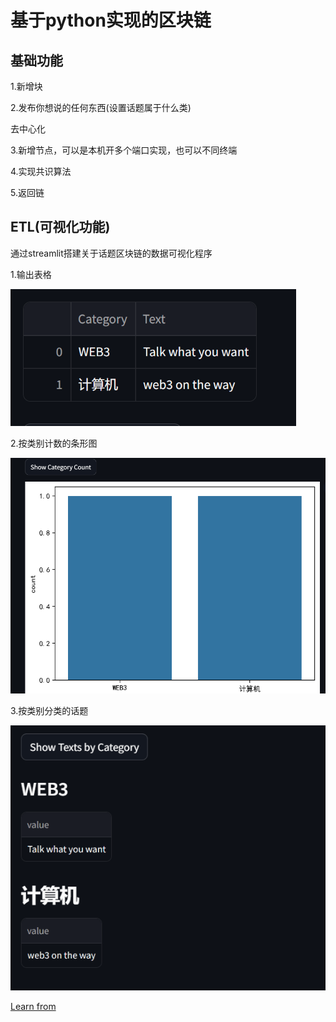 # 基于python实现的区块链
## 基础功能
1.新增块

2.发布你想说的任何东西(设置话题属于什么类)

去中心化

3.新增节点，可以是本机开多个端口实现，也可以不同终端

4.实现共识算法

5.返回链

## ETL(可视化功能)
通过streamlit搭建关于话题区块链的数据可视化程序

1.输出表格

![image](images/frame.png)

2.按类别计数的条形图

![image](images/2.png)

3.按类别分类的话题

![image](images/3.png)

[Learn from](https://hackernoon.com/learn-blockchains-by-building-one-117428612f46)
